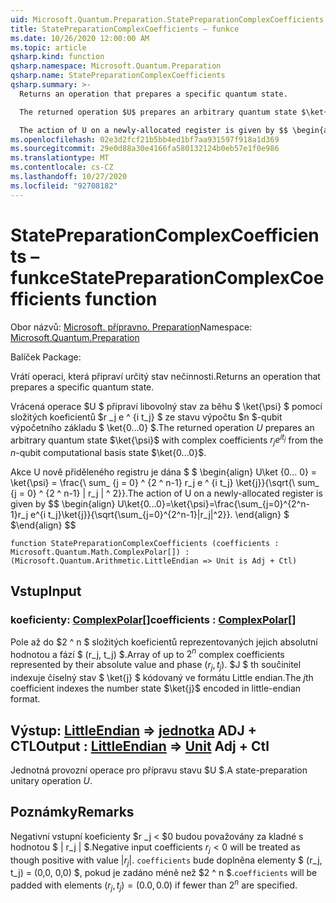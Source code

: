 ```yaml
---
uid: Microsoft.Quantum.Preparation.StatePreparationComplexCoefficients
title: StatePreparationComplexCoefficients – funkce
ms.date: 10/26/2020 12:00:00 AM
ms.topic: article
qsharp.kind: function
qsharp.namespace: Microsoft.Quantum.Preparation
qsharp.name: StatePreparationComplexCoefficients
qsharp.summary: >-
  Returns an operation that prepares a specific quantum state.

  The returned operation $U$ prepares an arbitrary quantum state $\ket{\psi}$ with complex coefficients $r_j e^{i t_j}$ from the $n$-qubit computational basis state $\ket{0...0}$.

  The action of U on a newly-allocated register is given by $$ \begin{align} U\ket{0...0}=\ket{\psi}=\frac{\sum_{j=0}^{2^n-1}r_j e^{i t_j}\ket{j}}{\sqrt{\sum_{j=0}^{2^n-1}|r_j|^2}}. \end{align} $$
ms.openlocfilehash: 02e3d2fcf21b5bb4ed1bf7aa931597f918a1d369
ms.sourcegitcommit: 29e0d88a30e4166fa580132124b0eb57e1f0e986
ms.translationtype: MT
ms.contentlocale: cs-CZ
ms.lasthandoff: 10/27/2020
ms.locfileid: "92708182"
---
```

# <a name="statepreparationcomplexcoefficients-function"></a><span data-ttu-id="607fd-102">StatePreparationComplexCoefficients – funkce</span><span class="sxs-lookup"><span data-stu-id="607fd-102">StatePreparationComplexCoefficients function</span></span>

<span data-ttu-id="607fd-103">Obor názvů: [Microsoft. přípravno. Preparation](xref:Microsoft.Quantum.Preparation)</span><span class="sxs-lookup"><span data-stu-id="607fd-103">Namespace: [Microsoft.Quantum.Preparation](xref:Microsoft.Quantum.Preparation)</span></span>

<span data-ttu-id="607fd-104">Balíček [](https://nuget.org/packages/)</span><span class="sxs-lookup"><span data-stu-id="607fd-104">Package: [](https://nuget.org/packages/)</span></span>


<span data-ttu-id="607fd-105">Vrátí operaci, která připraví určitý stav nečinnosti.</span><span class="sxs-lookup"><span data-stu-id="607fd-105">Returns an operation that prepares a specific quantum state.</span></span>

<span data-ttu-id="607fd-106">Vrácená operace $U $ připraví libovolný stav za běhu $ \ket{\psi} $ pomocí složitých koeficientů $r _j e ^ {i t_j} $ ze stavu výpočtu $n $-qubit výpočetního základu $ \ket{0...0} $.</span><span class="sxs-lookup"><span data-stu-id="607fd-106">The returned operation $U$ prepares an arbitrary quantum state $\ket{\psi}$ with complex coefficients $r_j e^{i t_j}$ from the $n$-qubit computational basis state $\ket{0...0}$.</span></span>

<span data-ttu-id="607fd-107">Akce U nově přiděleného registru je dána $ $ \begin{align} U\ket {0... 0} = \ket{\psi} = \frac{\ sum_ {j = 0} ^ {2 ^ n-1} r_j e ^ {i t_j} \ket{j}}{\sqrt{\ sum_ {j = 0} ^ {2 ^ n-1} | r_j | ^ 2}}.</span><span class="sxs-lookup"><span data-stu-id="607fd-107">The action of U on a newly-allocated register is given by $$ \begin{align} U\ket{0...0}=\ket{\psi}=\frac{\sum_{j=0}^{2^n-1}r_j e^{i t_j}\ket{j}}{\sqrt{\sum_{j=0}^{2^n-1}|r_j|^2}}.</span></span>
<span data-ttu-id="607fd-108">\end{align} $ $</span><span class="sxs-lookup"><span data-stu-id="607fd-108">\end{align} $$</span></span>

```qsharp
function StatePreparationComplexCoefficients (coefficients : Microsoft.Quantum.Math.ComplexPolar[]) : (Microsoft.Quantum.Arithmetic.LittleEndian => Unit is Adj + Ctl)
```


## <a name="input"></a><span data-ttu-id="607fd-109">Vstup</span><span class="sxs-lookup"><span data-stu-id="607fd-109">Input</span></span>

### <a name="coefficients--complexpolar"></a><span data-ttu-id="607fd-110">koeficienty: [ComplexPolar](xref:Microsoft.Quantum.Math.ComplexPolar)[]</span><span class="sxs-lookup"><span data-stu-id="607fd-110">coefficients : [ComplexPolar](xref:Microsoft.Quantum.Math.ComplexPolar)[]</span></span>

<span data-ttu-id="607fd-111">Pole až do $2 ^ n $ složitých koeficientů reprezentovaných jejich absolutní hodnotou a fází $ (r_j, t_j) $.</span><span class="sxs-lookup"><span data-stu-id="607fd-111">Array of up to $2^n$ complex coefficients represented by their absolute value and phase $(r_j, t_j)$.</span></span> <span data-ttu-id="607fd-112">$J $ th součinitel indexuje číselný stav $ \ket{j} $ kódovaný ve formátu Little endian.</span><span class="sxs-lookup"><span data-stu-id="607fd-112">The $j$th coefficient indexes the number state $\ket{j}$ encoded in little-endian format.</span></span>



## <a name="output--littleendian--unit-adj--ctl"></a><span data-ttu-id="607fd-113">Výstup: [LittleEndian](xref:Microsoft.Quantum.Arithmetic.LittleEndian) => [jednotka](xref:microsoft.quantum.lang-ref.unit) ADJ + CTL</span><span class="sxs-lookup"><span data-stu-id="607fd-113">Output : [LittleEndian](xref:Microsoft.Quantum.Arithmetic.LittleEndian) => [Unit](xref:microsoft.quantum.lang-ref.unit) Adj + Ctl</span></span>

<span data-ttu-id="607fd-114">Jednotná provozní operace pro přípravu stavu $U $.</span><span class="sxs-lookup"><span data-stu-id="607fd-114">A state-preparation unitary operation $U$.</span></span>

## <a name="remarks"></a><span data-ttu-id="607fd-115">Poznámky</span><span class="sxs-lookup"><span data-stu-id="607fd-115">Remarks</span></span>

<span data-ttu-id="607fd-116">Negativní vstupní koeficienty $r _j < $0 budou považovány za kladné s hodnotou $ | r_j | $.</span><span class="sxs-lookup"><span data-stu-id="607fd-116">Negative input coefficients $r_j < 0$ will be treated as though positive with value $|r_j|$.</span></span> <span data-ttu-id="607fd-117">`coefficients` bude doplněna elementy $ (r_j, t_j) = (0,0, 0,0) $, pokud je zadáno méně než $2 ^ n $.</span><span class="sxs-lookup"><span data-stu-id="607fd-117">`coefficients` will be padded with elements $(r_j, t_j) = (0.0, 0.0)$ if fewer than $2^n$ are specified.</span></span>